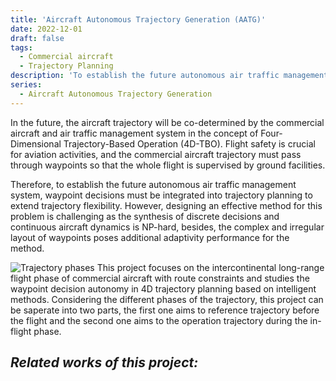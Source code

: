 ```yaml
---
title: 'Aircraft Autonomous Trajectory Generation (AATG)'
date: 2022-12-01
draft: false
tags: 
  - Commercial aircraft
  - Trajectory Planning
description: 'To establish the future autonomous air traffic management system, waypoint decisions must be integrated into trajectory planning to extend trajectory flexibility. However, designing an effective method for this problem is challenging as the synthesis of discrete decisions and continuous aircraft dynamics is NP-hard, besides, the complex and irregular layout of waypoints poses additional adaptivity performance for the method. This project focuses on the intercontinental long-range flight phase of commercial aircraft with route constraints and studies the waypoint decision autonomy in 4D trajectory planning based on intelligent methods. '
series:
  - Aircraft Autonomous Trajectory Generation
---
```

In the future, the aircraft trajectory will be co-determined by the commercial aircraft and air traffic management system in the concept of Four-Dimensional Trajectory-Based Operation (4D-TBO). Flight safety is crucial for aviation activities, and the commercial aircraft trajectory must pass through waypoints so that the whole flight is supervised by ground facilities.

Therefore, to establish the future autonomous air traffic management system, waypoint decisions must be integrated into trajectory planning to extend trajectory flexibility. However, designing an effective method for this problem is challenging as the synthesis of discrete decisions and continuous aircraft dynamics is NP-hard, besides, the complex and irregular layout of waypoints poses additional adaptivity performance for the method. 

![](/images/CommercialAircraft/trajPhase.png "Trajectory phases") 
This project focuses on the intercontinental long-range flight phase of commercial aircraft with route constraints and studies the waypoint decision autonomy in 4D trajectory planning based on intelligent methods. Considering the different phases of the trajectory, this project can be saperate into two parts, the first one aims to reference trajectory before the flight and the second one aims to the operation trajectory during the in-flight phase.

## *Related works of this project:*